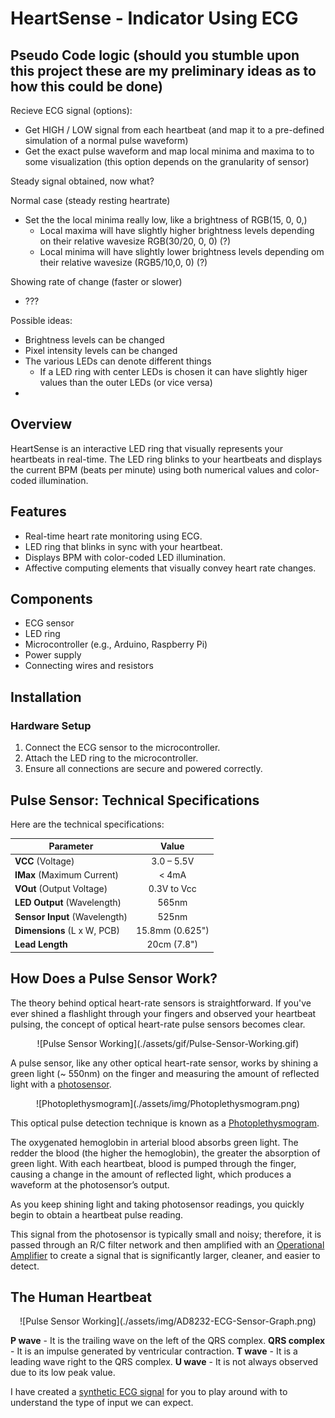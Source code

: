 # HeartSense - Indicator Using ECG

## Pseudo Code logic (should you stumble upon this project these are my preliminary ideas as to how this could be done)

Recieve ECG signal (options):
- Get HIGH / LOW signal from each heartbeat (and map it to a pre-defined simulation of a normal pulse waveform)
- Get the exact pulse waveform and map local minima and maxima to to some visualization (this option depends on the granularity of sensor)

Steady signal obtained, now what? 

Normal case (steady resting heartrate)
- Set the the local minima really low, like a brightness of RGB(15, 0, 0,)
  - Local maxima will have slightly higher brightness levels depending on their relative wavesize RGB(30/20, 0, 0) (?)
  - Local minima will have slightly lower brightness levels depending om their relative wavesize (RGB5/10,0, 0) (?)


Showing rate of change (faster or slower)

- ???

Possible ideas:
- Brightness levels can be changed
- Pixel intensity levels can be changed 
- The various LEDs can denote different things
  - If a LED ring with center LEDs is chosen it can have slightly higer values than the outer LEDs (or vice versa)
- 



## Overview
HeartSense is an interactive LED ring that visually represents your heartbeats in real-time. The LED ring blinks to your heartbeats and displays the current BPM (beats per minute) using both numerical values and color-coded illumination.

## Features
- Real-time heart rate monitoring using ECG.
- LED ring that blinks in sync with your heartbeat.
- Displays BPM with color-coded LED illumination.
- Affective computing elements that visually convey heart rate changes.

## Components
- ECG sensor
- LED ring
- Microcontroller (e.g., Arduino, Raspberry Pi)
- Power supply
- Connecting wires and resistors


## Installation

### Hardware Setup
1. Connect the ECG sensor to the microcontroller.
2. Attach the LED ring to the microcontroller.
3. Ensure all connections are secure and powered correctly.

## Pulse Sensor: Technical Specifications
Here are the technical specifications:

| Parameter                    | Value            |
|------------------------------|:----------------:|
| **VCC** (Voltage)            | 3.0 – 5.5V       |
| **IMax** (Maximum Current)   | < 4mA            |
| **VOut** (Output Voltage)    | 0.3V to Vcc      |
| **LED Output** (Wavelength)  | 565nm            |
| **Sensor Input** (Wavelength)| 525nm            |
| **Dimensions** (L x W, PCB)  | 15.8mm (0.625")  |
| **Lead Length**              | 20cm (7.8")      |


## How Does a Pulse Sensor Work?
The theory behind optical heart-rate sensors is straightforward. If you've ever shined a flashlight through your fingers and observed your heartbeat pulsing, the concept of optical heart-rate pulse sensors becomes clear.

<div align="center">
  ![Pulse Sensor Working](./assets/gif/Pulse-Sensor-Working.gif)
</div>

A pulse sensor, like any other optical heart-rate sensor, works by shining a green light (~ 550nm) on the finger and measuring the amount of reflected light with a [photosensor](https://en.wikipedia.org/wiki/Photodetector).

<div align="center">
  ![Photoplethysmogram](./assets/img/Photoplethysmogram.png)
</div>

This optical pulse detection technique is known as a [Photoplethysmogram](https://en.wikipedia.org/wiki/Photoplethysmogram).

The oxygenated hemoglobin in arterial blood absorbs green light. The redder the blood (the higher the hemoglobin), the greater the absorption of green light. With each heartbeat, blood is pumped through the finger, causing a change in the amount of reflected light, which produces a waveform at the photosensor’s output.

As you keep shining light and taking photosensor readings, you quickly begin to obtain a heartbeat pulse reading.

This signal from the photosensor is typically small and noisy; therefore, it is passed through an R/C filter network and then amplified with an [Operational Amplifier](https://en.wikipedia.org/wiki/Operational_amplifier) to create a signal that is significantly larger, cleaner, and easier to detect.


## The Human Heartbeat

<div align="center">
  ![Pulse Sensor Working](./assets/img/AD8232-ECG-Sensor-Graph.png)
</div>

**P wave** - It is the trailing wave on the left of the QRS complex.
**QRS complex** - It is an impulse generated by ventricular contraction.
**T wave** - It is a leading wave right to the QRS complex.
**U wave** - It is not always observed due to its low peak value.

I have created a [synthetic ECG signal](https://wokwi.com/projects/405107217963893761) for you to play around with to understand the type of input we can expect. 

